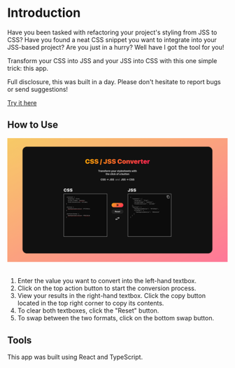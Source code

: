 # Introduction

Have you been tasked with refactoring your project's styling from JSS to CSS? Have you found a neat CSS snippet you want to integrate into your JSS-based project? Are you just in a hurry? Well have I got the tool for you!

Transform your CSS into JSS and your JSS into CSS with this one simple trick: this app.

Full disclosure, this was built in a day. Please don't hesitate to report bugs or send suggestions!

[Try it here](https://elina-codes.github.io/css-to-jss/)

## How to Use

<img alt="CSS to JSS App Screenshot" src="public/css-to-jss.png" width="700" />&nbsp;&nbsp;&nbsp;

1. Enter the value you want to convert into the left-hand textbox.
2. Click on the top action button to start the conversion process.
3. View your results in the right-hand textbox. Click the copy button located in the top right corner to copy its contents.
4. To clear both textboxes, click the "Reset" button.
5. To swap between the two formats, click on the bottom swap button.

## Tools

This app was built using React and TypeScript.
